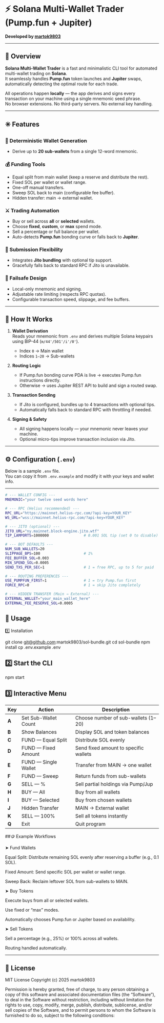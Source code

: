 # ⚡ Solana Multi-Wallet Trader (Pump.fun + Jupiter)

**Developed by [martok9803](https://github.com/martok9803)**  

---

## 🧩 Overview

**Solana Multi-Wallet Trader** is a fast and minimalistic CLI tool for automated multi-wallet trading on **Solana**.  
It seamlessly handles **Pump.fun** token launches and **Jupiter** swaps, automatically detecting the optimal route for each trade.

All operations happen **locally** — the app derives and signs every transaction on your machine using a single mnemonic seed phrase.  
No browser extensions. No third-party servers. No external key handling.

---

## ✳️ Features

### 🔑 Deterministic Wallet Generation
- Derive up to **20 sub-wallets** from a single 12-word mnemonic.

### 💰 Funding Tools
- Equal split from main wallet (keep a reserve and distribute the rest).  
- Fixed SOL per wallet or wallet range.  
- One-off manual transfers.  
- Sweep SOL back to main (configurable fee buffer).  
- Hidden transfer: main → external wallet.

### ⚔️ Trading Automation
- Buy or sell across **all** or **selected** wallets.  
- Choose **fixed**, **custom**, or **max** spend mode.  
- Sell a percentage or full balance per wallet.  
- Auto-detects **Pump.fun** bonding curve or falls back to **Jupiter**.

### 🚀 Submission Flexibility
- Integrates **Jito bundling** with optional tip support.  
- Gracefully falls back to standard RPC if Jito is unavailable.

### 🧱 Failsafe Design
- Local-only mnemonic and signing.  
- Adjustable rate limiting (respects RPC quotas).  
- Configurable transaction speed, slippage, and fee buffers.

---

## 🧠 How It Works

1. **Wallet Derivation**  
   Reads your mnemonic from `.env` and derives multiple Solana keypairs using BIP-44 (`m/44'/501'/i'/0'`).  
   - Index `0` → Main wallet  
   - Indices `1–20` → Sub-wallets  

2. **Routing Logic**  
   - If Pump.fun bonding curve PDA is live → executes Pump.fun instructions directly.  
   - Otherwise → uses Jupiter REST API to build and sign a routed swap.  

3. **Transaction Sending**  
   - If Jito is configured, bundles up to 4 transactions with optional tips.  
   - Automatically falls back to standard RPC with throttling if needed.  

4. **Signing & Safety**  
   - All signing happens locally — your mnemonic never leaves your machine.  
   - Optional micro-tips improve transaction inclusion via Jito.  

---

## ⚙️ Configuration (`.env`)

Below is a sample `.env` file.  
You can copy it from `.env.example` and modify it with your keys and wallet info.

---

```bash
# --- WALLET CONFIG ---
MNEMONIC="your twelve seed words here"

# --- RPC (Helius recommended) ---
RPC_URL="https://mainnet.helius-rpc.com/?api-key=YOUR_KEY"
WS_URL="wss://mainnet.helius-rpc.com/?api-key=YOUR_KEY"

# --- JITO (optional) ---
JITO_URL="ny.mainnet.block-engine.jito.wtf"
TIP_LAMPORTS=1000000                # 0.001 SOL tip (set 0 to disable)

# --- BOT DEFAULTS ---
NUM_SUB_WALLETS=20
SLIPPAGE_BPS=100                    # 1%
FEE_BUFFER_SOL=0.003
MIN_SPEND_SOL=0.0005
SEND_TXS_PER_SEC=1                  # 1 = free RPC, up to 5 for paid

# --- ROUTING PREFERENCES ---
USE_PUMPFUN_FIRST=1                 # 1 = try Pump.fun first
FORCE_RPC=0                         # 1 = skip Jito completely

# --- HIDDEN TRANSFER (Main → External) ---
EXTERNAL_WALLET="your_main_wallet_here"
EXTERNAL_FEE_RESERVE_SOL=0.0005

```

## 🚀 Usage

1️⃣ Installation

git clone git@github.com:martok9803/sol-bundle.git
cd sol-bundle
npm install
cp .env.example .env


## 2️⃣ Start the CLI

npm start

## 3️⃣ Interactive Menu
| Key   | Action               | Description                           |
| ----- | -------------------- | ------------------------------------- |
| **A** | Set Sub-Wallet Count | Choose number of sub-wallets (1–20)   |
| **B** | Show Balances        | Display SOL and token balances        |
| **C** | FUND — Equal Split   | Distribute SOL evenly                 |
| **D** | FUND — Fixed Amount  | Send fixed amount to specific wallets |
| **E** | FUND — Single Wallet | Transfer from MAIN → one wallet       |
| **F** | FUND — Sweep         | Return funds from sub-wallets         |
| **G** | SELL — %             | Sell partial holdings via Pump/Jup    |
| **H** | BUY — All            | Buy from all wallets                  |
| **I** | BUY — Selected       | Buy from chosen wallets               |
| **J** | Hidden Transfer      | MAIN → External wallet                |
| **K** | SELL — 100%          | Sell all tokens instantly             |
| **Q** | Exit                 | Quit program                          |


##🪙 Example Workflows

➤ Fund Wallets

Equal Split: Distribute remaining SOL evenly after reserving a buffer (e.g., 0.1 SOL).

Fixed Amount: Send specific SOL per wallet or wallet range.

Sweep Back: Reclaim leftover SOL from sub-wallets to MAIN.

➤ Buy Tokens

Execute buys from all or selected wallets.

Use fixed or “max” modes.

Automatically chooses Pump.fun or Jupiter based on availability.

➤ Sell Tokens

Sell a percentage (e.g., 25%) or 100% across all wallets.

Routing handled automatically.

----

## 📜 License

MIT License
Copyright (c) 2025 martok9803

Permission is hereby granted, free of charge, to any person obtaining a copy
of this software and associated documentation files (the “Software”), to deal
in the Software without restriction, including without limitation the rights
to use, copy, modify, merge, publish, distribute, sublicense, and/or sell
copies of the Software, and to permit persons to whom the Software is
furnished to do so, subject to the following conditions:
